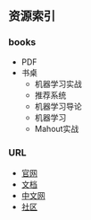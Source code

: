 ## 资源索引

### books
- PDF
- 书桌
    - 机器学习实战
    - 推荐系统
    - 机器学习导论
    - 机器学习
    - Mahout实战

### URL
- [官网]()
- [文档]()
- [中文网]()
- [社区]()